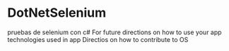 # DotNetSelenium
pruebas de selenium con c#
For future directions on how to use your app
technologies used in app
Directios on how to contribute to OS